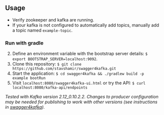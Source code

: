 ## Usage
- Verify zookeeper and kafka are running.
- If your kafka is not configured to automatically add topics, manually add a topic named `example-topic`.

### Run with gradle
2. Define an environment variable with the bootstrap server details: `$ export BOOTSTRAP_SERVER=localhost:9092`.
4. Clone this repository: `$ git clone https://github.com/stavshamir/swagger4kafka.git`
4. Start the application: `$ cd swagger4kafka && ./gradlew build -p example bootRun`
5. Visit `localhost:8080/swagger4kafka-ui.html` or try the API: `$ curl localhost:8080/kafka-api/endpoints`

_Tested with Kafka version 2.12_0.10.2.2. Changes to producer configuration may be needed for publishing to work with 
other versions (see instructions in [swagger4kafka](https://github.com/stavshamir/swagger4kafka#configuring-a-custom-producer))._